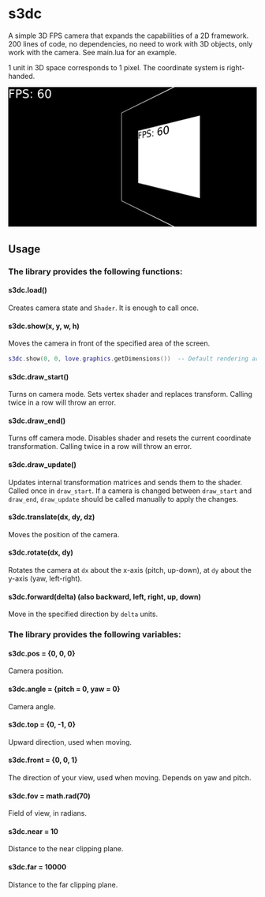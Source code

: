 # s3dc

A simple 3D FPS camera that expands the capabilities of a 2D framework. 200 lines of code, no dependencies, no need to work with 3D objects, only work with the camera. See main.lua for an example.

1 unit in 3D space corresponds to 1 pixel. The coordinate system is right-handed.

![screenshot](screenshot.png)

## Usage
### The library provides the following functions:

#### s3dc.load()
Creates camera state and `Shader`. It is enough to call once.

#### s3dc.show(x, y, w, h)
Moves the camera in front of the specified area of the screen.
```lua
s3dc.show(0, 0, love.graphics.getDimensions())  -- Default rendering area of love2d.
```

#### s3dc.draw_start()
Turns on camera mode. Sets vertex shader and replaces transform. Calling twice in a row will throw an error.

#### s3dc.draw_end()
Turns off camera mode. Disables shader and resets the current coordinate transformation. Calling twice in a row will throw an error.

#### s3dc.draw_update()
Updates internal transformation matrices and sends them to the shader. Called once in `draw_start`. If a camera is changed between `draw_start` and `draw_end`, `draw_update` should be called manually to apply the changes.

#### s3dc.translate(dx, dy, dz)
Moves the position of the camera.

#### s3dc.rotate(dx, dy)
Rotates the camera at `dx` about the x-axis (pitch, up-down), at `dy` about the y-axis (yaw, left-right).

#### s3dc.forward(delta) (also backward, left, right, up, down)
Move in the specified direction by `delta` units.

### The library provides the following variables:
#### s3dc.pos = {0, 0, 0}
Camera position.

#### s3dc.angle = {pitch = 0, yaw = 0}
Camera angle.

#### s3dc.top = {0, -1, 0}
Upward direction, used when moving.

#### s3dc.front = {0, 0, 1}
The direction of your view, used when moving. Depends on yaw and pitch.

#### s3dc.fov = math.rad(70)
Field of view, in radians.

#### s3dc.near = 10
Distance to the near clipping plane.

#### s3dc.far = 10000
Distance to the far clipping plane.

